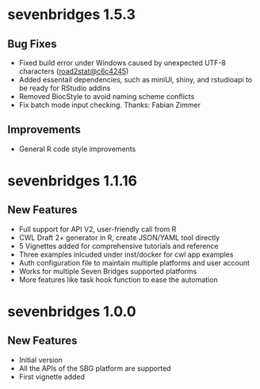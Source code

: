 # sevenbridges 1.5.3

## Bug Fixes

- Fixed build error under Windows caused by unexpected UTF-8 characters ([road2stat@c6c4245](https://github.com/sbg/sevenbridges-r/commit/b03ed45d5c9495196df311b58a2e275b3f2ea44a))
- Added essentail dependencies, such as miniUI, shiny, and rstudioapi to be ready for RStudio addins
- Removed BiocStyle to avoid naming scheme conflicts
- Fix batch mode input checking. Thanks: Fabian Zimmer

## Improvements

- General R code style improvements

# sevenbridges 1.1.16

## New Features

- Full support for API V2, user-friendly call from R
- CWL Draft 2+ generator in R, create JSON/YAML tool directly
- 5 Vignettes added for comprehensive tutorials and reference
- Three examples inlcuded under inst/docker for cwl app examples
- Auth configuration file to maintain multiple platforms and user account
- Works for multiple Seven Bridges supported platforms
- More features like task hook function to ease the automation

# sevenbridges 1.0.0

## New Features

- Initial version
- All the APIs of the SBG platform are supported
- First vignette added
